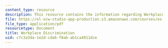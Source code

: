 ```yaml
---
content_type: resource
description: This resource contains the information regarding Workplace Discrimination.
file: https://ol-ocw-studio-app-production.s3.amazonaws.com/courses/es-253-aids-and-poverty-in-africa-spring-2005/c7c3a3da1e2dcda6f8abab1ca4911dce_MITES_253S05_samuel_curtis.pdf
file_type: application/pdf
resourcetype: Document
title: Workplace Discrimination
uid: c7c3a3da-1e2d-cda6-f8ab-ab1ca4911dce
---
```

